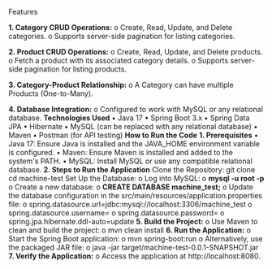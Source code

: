 Features

**1.	Category CRUD Operations:**
o	Create, Read, Update, and Delete categories.
o	Supports server-side pagination for listing categories.

**2.	Product CRUD Operations:**
o	Create, Read, Update, and Delete products.
o	Fetch a product with its associated category details.
o	Supports server-side pagination for listing products.

**3.	Category-Product Relationship:**
o	A Category can have multiple Products (One-to-Many).

**4.	Database Integration:**
o	Configured to work with MySQL or any relational database.
**Technologies Used**
•	Java 17
•	Spring Boot 3.x
•	Spring Data JPA
•	Hibernate
•	MySQL (can be replaced with any relational database)
•	Maven
•	Postman (for API testing)
**How to Run the Code**
**1. Prerequisites**
•	Java 17: Ensure Java is installed and the JAVA_HOME environment variable is configured.
•	Maven: Ensure Maven is installed and added to the system's PATH.
•	MySQL: Install MySQL or use any compatible relational database.
**2. Steps to Run the Application**
Clone the Repository:
git clone <repository-link>
cd machine-test
Set Up the Database:
o	Log into MySQL: 
o	**mysql -u root -p**
o	Create a new database: 
o	**CREATE DATABASE machine_test;**
o	Update the database configuration in the src/main/resources/application.properties file: 
o	spring.datasource.url=jdbc:mysql://localhost:3306/machine_test
o	spring.datasource.username=<your-username>
o	spring.datasource.password=<your-password>
o	spring.jpa.hibernate.ddl-auto=update
**5.	Build the Project:**
o	Use Maven to clean and build the project: 
o	mvn clean install
**6.	Run the Application:**
o	Start the Spring Boot application: 
o	mvn spring-boot:run
o	Alternatively, use the packaged JAR file: 
o	java -jar target/machine-test-0.0.1-SNAPSHOT.jar
**7.	Verify the Application:**
o	Access the application at http://localhost:8080.

